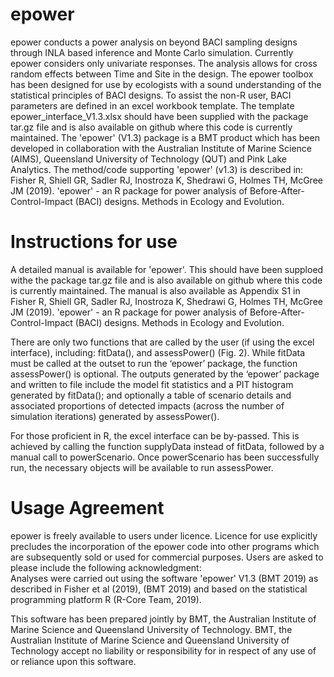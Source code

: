 # epower
epower conducts a power analysis on beyond BACI sampling
    designs through INLA based inference and Monte Carlo simulation. Currently
    epower considers only univariate responses. The analysis allows for cross
    random effects between Time and Site in the design. The
    epower toolbox has been designed for use by ecologists with a sound
    understanding of the statistical principles of BACI designs. To assist the
    non-R user, BACI parameters are defined in an excel workbook template. The template 
    epower_interface_V1.3.xlsx should have been supplied with
    the package tar.gz file and is also available on github where this code is currently maintained.
    The 'epower' (V1.3) package is a BMT product which has been developed in collaboration with the Australian Institute 
    of Marine Science (AIMS), Queensland University of Technology (QUT) and Pink Lake Analytics. The method/code supporting 
    'epower' (v1.3) is described in: Fisher R, Shiell GR, Sadler RJ, Inostroza K, 
    Shedrawi G, Holmes TH, McGree JM (2019).  'epower' - an R package for power analysis of Before-After-Control-Impact (BACI) designs. Methods in Ecology and Evolution.
    
# Instructions for use
A detailed manual is available for 'epower'. This should have been supploed withe the package tar.gz file and is also available on github where this code is currently maintained. The manual is also available as Appendix S1 in Fisher R, Shiell GR, Sadler RJ, Inostroza K, 
    Shedrawi G, Holmes TH, McGree JM (2019).  'epower' - an R package for power analysis of Before-After-Control-Impact (BACI) designs. Methods in Ecology and Evolution.
    
There are only two functions that are called by the user (if using the excel interface), including: fitData(), and assessPower() (Fig. 2). While fitData must be called at the outset to run the ‘epower’ package, the function assessPower() is optional. The outputs generated by the ‘epower’ package and written to file include the model fit statistics and a PIT histogram generated by fitData(); and optionally a table of scenario details and associated proportions of detected impacts (across the number of simulation iterations) generated by assessPower(). 

For those proficient in R, the excel interface can be by-passed. This is achieved by calling the function supplyData instead of fitData, followed by a manual call to powerScenario. Once powerScenario has been successfully run, the necessary objects will be available to run assessPower.


# Usage Agreement
epower is freely available to users under licence.  Licence for use explicitly precludes the incorporation of the 
    epower code into other programs which are subsequently sold or used for commercial purposes.
    Users are asked to please include the following acknowledgment:  
    Analyses were carried out using the software 'epower' V1.3 (BMT 2019) as described in Fisher et al (2019), 
    (BMT 2019) and based on the statistical programming platform R (R-Core Team, 2019).
    
This software has been prepared jointly by BMT, the Australian Institute of Marine Science and 
    Queensland University of Technology. BMT, the Australian Institute of Marine Science and Queensland University of 
    Technology accept no liability or responsibility for in respect of any use of or reliance upon this software.
